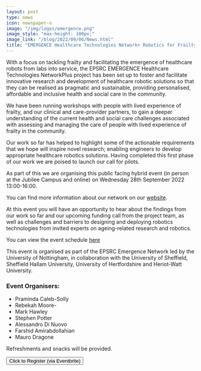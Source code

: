 ```yaml
---
layout: post
type: news
icon: newspaper-o
image: "/img/logos/emergence.png" 
image_style: "max-height: 100px;"
image_link: "/blog/2022/09/06/News.html"
title: "EMERGENCE Healthcare Technologies Network+ Robotics for Frailty Challenge"
---
```


With a focus on tackling frailty and facilitating the emergence of healthcare robots from labs into service, the EPSRC EMERGENCE Healthcare Technologies NetworkPlus project has been set up to foster and facilitate innovative research and development of healthcare robotic solutions so that they can be realised as pragmatic and sustainable, providing personalised, affordable and inclusive health and social care in the community.

We have been running workshops with people with lived experience of frailty, and our clinical and care-provider partners, to gain a deeper understanding of the current health and social care challenges associated with assessing and managing the care of people with lived experience of frailty in the community.

Our work so far has helped to highlight some of the actionable requirements that we hope will inspire novel research; enabling engineers to develop appropriate healthcare robotics solutions. Having completed this first phase of our work we are poised to launch our call for pilots.

As part of this we are organising this public facing hybrid event (in person at the Jubilee Campus and online) on Wednesday 28th September 2022 13:00-16:00.

You can find more information about our network on our [website]( https://www.emergencerobotics.net/).

At this event you will have an opportunity to hear about the findings from our work so far and our upcoming funding call from the project team, as well as challenges and barriers to designing and deploying robotics technologies from invited experts on ageing-related research and robotics.

You can view the event schedule [here](https://www.emergencerobotics.net/events/robotics-for-frailty-challenge)

This event is organised as part of the EPSRC Emergence Network led by the University of Nottingham, in collaboration with the University of Sheffield, Sheffield Hallam University, University of Hertfordshire and Heriot-Watt University.

### Event Organisers:
- Praminda Caleb-Solly
- Rebekah Moore-
- Mark Hawley
- Stephen Potter
- Alessandro Di Nuovo
- Farshid Amirabdollahian
- Mauro Dragone

Refreshments and snacks will be provided.

<button name="button" onclick="window.location.href='https://www.eventbrite.co.uk/e/emergence-healthcare-technologies-network-robotics-for-frailty-challenge-tickets-407340244637';">Click to Register (via Eventbrite)</button>